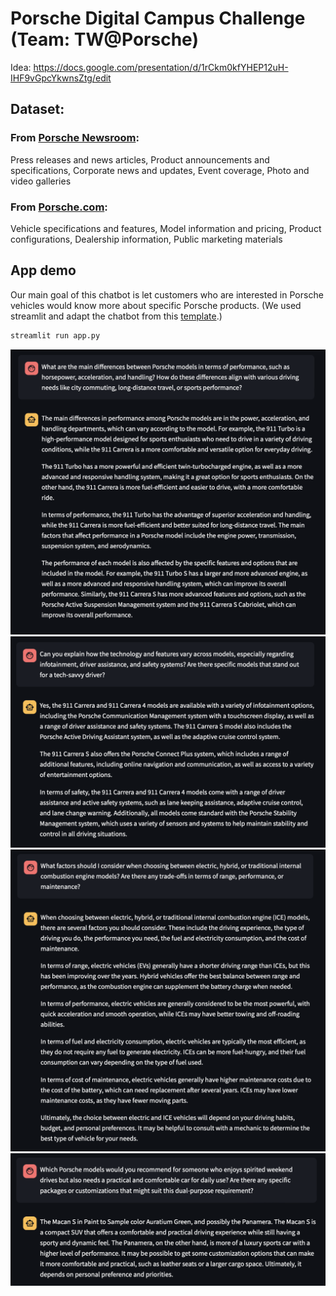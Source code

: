 # Porsche Digital Campus Challenge (Team: TW@Porsche)
Idea: https://docs.google.com/presentation/d/1rCkm0kfYHEP12uH-IHF9vGpcYkwnsZtg/edit 

## Dataset:
### From [Porsche Newsroom](https://newsroom.porsche.com/en.html):
Press releases and news articles, Product announcements and specifications, Corporate news and updates, Event coverage, Photo and video galleries
### From [Porsche.com](https://newsroom.porsche.com/en.html):
Vehicle specifications and features, Model information and pricing, Product configurations, Dealership information, Public marketing materials

## App demo
Our main goal of this chatbot is let customers who are interested in Porsche vehicles would know more about specific Porsche products. (We used streamlit and adapt the chatbot from this [template](https://docs.streamlit.io/develop/tutorials/llms/build-conversational-apps).)
```bash
streamlit run app.py
```
<img width="807" alt="demo" src="https://github.com/Poyen-Chen/TW-Porsche/blob/main/demo/demo2.png" />
<img width="807" alt="demo" src="https://github.com/Poyen-Chen/TW-Porsche/blob/main/demo/demo3.png" />
<img width="807" alt="demo" src="https://github.com/Poyen-Chen/TW-Porsche/blob/main/demo/demo4.png" />
<img width="807" alt="demo" src="https://github.com/Poyen-Chen/TW-Porsche/blob/main/demo/demo5.png" />
